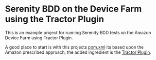 # Serenity BDD on the Device Farm using the Tractor Plugin
This is an example project for running Serenity BDD tests on the Amazon Device Farm using Tractor Plugin.

A good place to start is with this projects [pom.xml](https://github.com/metalmynds/tractor-maven-serenity/blob/master/pom.xml) its based upon the Amazon prescribed approach, the added ingredient is the [Tractor Plugin](https://github.com/metalmynds/tractor-maven-plugin).

